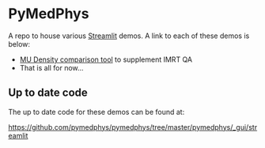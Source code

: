 # PyMedPhys

A repo to house various [Streamlit](https://www.streamlit.io/) demos. A link to each of these demos is below:

* [MU Density comparison tool](https://share.streamlit.io/pymedphys/streamlit/main/mudensity.py) to supplement IMRT QA
* That is all for now...

## Up to date code

The up to date code for these demos can be found at:

https://github.com/pymedphys/pymedphys/tree/master/pymedphys/_gui/streamlit
